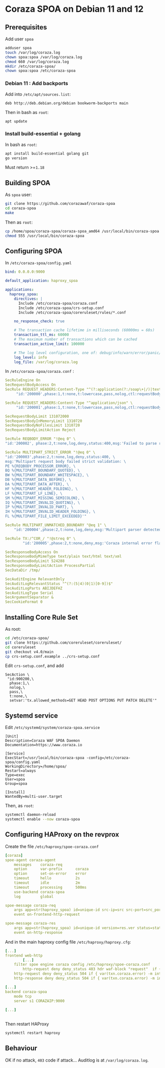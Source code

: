 # Coraza SPOA on Debian 11 and 12

## Prerequisites
Add user `spoa`
```bash
adduser spoa
touch /var/log/coraza.log
chown spoa:spoa /var/log/coraza.log
chmod 660 /var/log/coraza.log
mkdir /etc/coraza-spoa/
chown spoa:spoa /etc/coraza-spoa
```

### Debian 11 : Add backports
Add into `/etc/apt/sources.list`:
```
deb http://deb.debian.org/debian bookworm-backports main
```

Then in bash as `root`:
```bash
apt update
```
### Install build-essential + golang
In bash as `root`:
```bash
apt install build-essential golang git
go version
```
Must return >=`1.18`


## Building SPOA
As `spoa` user:
```bash
git clone https://github.com/corazawaf/coraza-spoa
cd coraza-spoa
make
```
Then as `root`:
```bash
cp /home/spoa/coraza-spoa/coraza-spoa_amd64 /usr/local/bin/coraza-spoa
chmod 555 /usr/local/bin/coraza-spoa
```

## Configuring SPOA

In `/etc/coraza-spoa/config.yaml`

```yaml
bind: 0.0.0.0:9000

default_application: haproxy_spoa

applications:
  haproxy_spoa:
    directives: |
      Include /etc/coraza-spoa/coraza.conf
      Include /etc/coraza-spoa/crs-setup.conf
      Include /etc/coraza-spoa/coreruleset/rules/*.conf

    no_response_check: true

    # The transaction cache lifetime in milliseconds (60000ms = 60s)
    transaction_ttl_ms: 60000
    # The maximum number of transactions which can be cached
    transaction_active_limit: 100000

    # The log level configuration, one of: debug/info/warn/error/panic/fatal
    log_level: info
    log_file: /var/log/coraza.log
```

In `/etc/coraza-spoa/coraza.conf` :
```yaml
SecRuleEngine On
SecRequestBodyAccess On
SecRule REQUEST_HEADERS:Content-Type "^(?:application(?:/soap\+|/)|text/)xml" \
     "id:'200000',phase:1,t:none,t:lowercase,pass,nolog,ctl:requestBodyProcessor=XML"

SecRule REQUEST_HEADERS:Content-Type "^application/json" \
     "id:'200001',phase:1,t:none,t:lowercase,pass,nolog,ctl:requestBodyProcessor=JSON"

SecRequestBodyLimit 131072000
SecRequestBodyInMemoryLimit 1310720
SecRequestBodyNoFilesLimit 1310720
SecRequestBodyLimitAction Reject

SecRule REQBODY_ERROR "!@eq 0" \
"id:'200002', phase:2,t:none,log,deny,status:400,msg:'Failed to parse request body.',logdata:'%{reqbody_error_msg}',severity:2"

SecRule MULTIPART_STRICT_ERROR "!@eq 0" \
"id:'200003',phase:2,t:none,log,deny,status:400, \
msg:'Multipart request body failed strict validation: \
PE %{REQBODY_PROCESSOR_ERROR}, \
BQ %{MULTIPART_BOUNDARY_QUOTED}, \
BW %{MULTIPART_BOUNDARY_WHITESPACE}, \
DB %{MULTIPART_DATA_BEFORE}, \
DA %{MULTIPART_DATA_AFTER}, \
HF %{MULTIPART_HEADER_FOLDING}, \
LF %{MULTIPART_LF_LINE}, \
SM %{MULTIPART_MISSING_SEMICOLON}, \
IQ %{MULTIPART_INVALID_QUOTING}, \
IP %{MULTIPART_INVALID_PART}, \
IH %{MULTIPART_INVALID_HEADER_FOLDING}, \
FL %{MULTIPART_FILE_LIMIT_EXCEEDED}'"

SecRule MULTIPART_UNMATCHED_BOUNDARY "@eq 1" \
    "id:'200004',phase:2,t:none,log,deny,msg:'Multipart parser detected a possible unmatched boundary.'"

SecRule TX:/^COR_/ "!@streq 0" \
        "id:'200005',phase:2,t:none,deny,msg:'Coraza internal error flagged: %{MATCHED_VAR_NAME}'"

SecResponseBodyAccess On
SecResponseBodyMimeType text/plain text/html text/xml
SecResponseBodyLimit 524288
SecResponseBodyLimitAction ProcessPartial
SecDataDir /tmp/

SecAuditEngine RelevantOnly
SecAuditLogRelevantStatus "^(?:(5|4)(0|1)[0-9])$"
SecAuditLogParts ABIJDEFHZ
SecAuditLogType Serial
SecArgumentSeparator &
SecCookieFormat 0
```


## Installing Core Rule Set
As root:
```bash
cd /etc/coraza-spoa/
git clone https://github.com/coreruleset/coreruleset/
cd coreruleset
git checkout v4.0/main
cp crs-setup.conf.example ../crs-setup.conf
```

Edit `crs-setup.conf`, and add
```
SecAction \
 "id:900200,\
  phase:1,\
  nolog,\
  pass,\
  t:none,\
  setvar:'tx.allowed_methods=GET HEAD POST OPTIONS PUT PATCH DELETE'"
```

## Systemd service
Edit `/etc/systemd/system/coraza-spoa.service`
```systemd
[Unit]
Description=Coraza WAF SPOA Daemon
Documentation=https://www.coraza.io

[Service]
ExecStart=/usr/local/bin/coraza-spoa -config=/etc/coraza-spoa/config.yaml
WorkingDirectory=/home/spoa/
Restart=always
Type=exec
User=spoa
Group=spoa

[Install]
WantedBy=multi-user.target
```

Then, as `root`:
```bash
systemctl daemon-reload
systemctl enable --now coraza-spoa
```

## Configuring HAProxy on the revprox

Create the file `/etc/haproxy/spoe-coraza.conf`

```yaml
[coraza]
spoe-agent coraza-agent
    messages    coraza-req
    option      var-prefix      coraza
    option      set-on-error    error
    timeout     hello           2s
    timeout     idle            2m
    timeout     processing      500ms
    use-backend coraza-spoa
    log         global

spoe-message coraza-req
    args app=str(haproxy_spoa) id=unique-id src-ip=src src-port=src_port dst-ip=dst dst-port=dst_port method=method path=path query=query version=req.ver headers=req.hdrs body=req.body
    event on-frontend-http-request

spoe-message coraza-res
    args app=str(haproxy_spoa) id=unique-id version=res.ver status=status headers=res.hdrs body=res.body
    event on-http-response
```

And in the main haproxy config file `/etc/haproxy/haproxy.cfg`:
```yaml
[...]
frontend web-http
		[...]
  	filter spoe engine coraza config /etc/haproxy/spoe-coraza.conf
		http-request deny deny_status 403 hdr waf-block "request"  if { var(txn.coraza.action) -m str deny }
    http-request deny deny_status 504 if { var(txn.coraza.error) -m int gt 0 }
    http-response deny deny_status 504 if { var(txn.coraza.error) -m int gt 0 }

[...]
backend coraza-spoa
    mode tcp
    server s1 CORAZAIP:9000
    
[...]
		
```

Then restart HAProxy
```bash
systemctl restart haproxy
```

## Behaviour

OK if no attack, `403` code if attack...
Auditlog is at `/var/log/coraza.log`.



